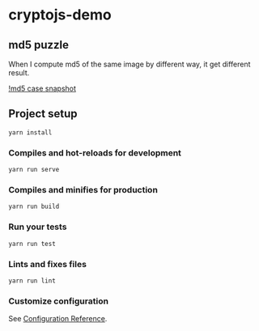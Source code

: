 # cryptojs-demo

## md5 puzzle

When I compute md5 of the same image by different way, it get different result.

[!md5 case snapshot](./readme-images/result.png)

## Project setup
```
yarn install
```

### Compiles and hot-reloads for development
```
yarn run serve
```

### Compiles and minifies for production
```
yarn run build
```

### Run your tests
```
yarn run test
```

### Lints and fixes files
```
yarn run lint
```

### Customize configuration
See [Configuration Reference](https://cli.vuejs.org/config/).
